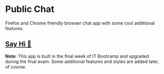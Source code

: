 # Public Chat

Firefox and Chrome friendly browser chat app with some cool additional features.

## [Say Hi 👋](https://lazars-chat.web.app)

**Note**: This app is built in the final week of IT Bootcamp and upgraded during the final exam. Some additional features and styles are added later, of course.